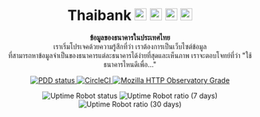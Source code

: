 <!-- Title -->
<h1 align="center">
  Thaibank

  <img src="https://simpleicons.org/icons/googlechrome.svg" width="24px">
  <img src="https://simpleicons.org/icons/safari.svg" width="24px">
  <img src="https://simpleicons.org/icons/mozillafirefox.svg" width="24px">
  <img src="https://simpleicons.org/icons/microsoftedge.svg" width="24px">
</h1>

<!-- Description -->
<p align="center">
  <strong>ข้อมูลของธนาคารในประเทศไทย</strong><br>
  เราเริ่มโปรเจคด้วยความรู้สึกที่ว่า เราต้องการเป็นเว็บไซต์ข้อมูล<br>
  ที่สามารถหาข้อมูลจำเป็นของธนาคารแต่ละธนาคารได้ง่ายที่สุดและเห็นภาพ เราจะตอบโจทย์ที่ว่า "ใช้ธนาคารไหนดีเพื่อ..."
</p>

<p align="center">
  <a href="http://www.0pdd.com/p?name=kamontat/thaibank">
    <img src="http://www.0pdd.com/svg?name=kamontat/thaibank" alt="PDD status" />
  </a>
  <a href="https://circleci.com/gh/kamontat/thaibank">
    <img src="https://img.shields.io/circleci/project/github/kamontat/thaibank/master.svg?logo=circleci&style=flat-square" alt="CircleCI" />
  </a>
  <a href="https://observatory.mozilla.org/analyze/kamontat.net">
    <img src="https://img.shields.io/mozilla-observatory/grade/bank.kamontat.net.svg?publish&style=flat-square" alt="Mozilla HTTP Observatory Grade"/>
  </a>
</p>

<p align="center">
  <img src="https://img.shields.io/uptimerobot/status/m782498114-c4276d66dbae88003335285a.svg?style=flat-square" alt="Uptime Robot status" />
  <img src="https://img.shields.io/uptimerobot/ratio/7/m782498114-c4276d66dbae88003335285a.svg?label=uptime%207d&style=flat-square" alt="Uptime Robot ratio (7 days)" />
  <img src="https://img.shields.io/uptimerobot/ratio/m782498114-c4276d66dbae88003335285a.svg?label=uptime%2030d&style=flat-square" alt="Uptime Robot ratio (30 days)" />
</p>